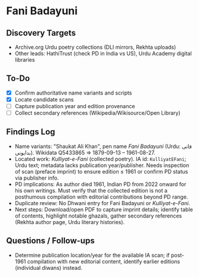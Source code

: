 # Fani Badayuni

## Discovery Targets
- Archive.org Urdu poetry collections (DLI mirrors, Rekhta uploads)
- Other leads: HathiTrust (check PD in India vs US), Urdu Academy digital libraries

## To-Do
- [x] Confirm authoritative name variants and scripts
- [x] Locate candidate scans
- [ ] Capture publication year and edition provenance
- [ ] Collect secondary references (Wikipedia/Wikisource/Open Library)

## Findings Log
- Name variants: "Shaukat Ali Khan", pen name *Fani Badayuni* (Urdu: فانی بدایونی). Wikidata Q5433865 ⇒ 1879-09-13 – 1961-08-27.
- Located work: *Kulliyat-e-Fani* (collected poetry). IA id: `KulliyatEFani`; Urdu text; metadata lacks publication year/publisher. Needs inspection of scan (preface imprint) to ensure edition ≤ 1961 or confirm PD status via publisher info.
- PD implications: As author died 1961, Indian PD from 2022 onward for his own writings. Must verify that the collected edition is not a posthumous compilation with editorial contributions beyond PD range.
- Duplicate review: No Dhwani entry for Fani Badayuni or *Kulliyat-e-Fani*.
- Next steps: Download/open PDF to capture imprint details; identify table of contents, highlight notable ghazals, gather secondary references (Rekhta author page, Urdu literary histories).

## Questions / Follow-ups
- Determine publication location/year for the available IA scan; if post-1961 compilation with new editorial content, identify earlier editions (individual diwans) instead.
